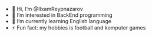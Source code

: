 - 👋 Hi, I’m @IlxamReypnazarov
- 👀 I’m interested in BackEnd programming
- 🌱 I’m currently learning English language
- ⚡ Fun fact: my hobbies is football and komputer games

<!---
IlxamReypnazarov/IlxamReypnazarov is a ✨ special ✨ repository because its `README.md` (this file) appears on your GitHub profile.
You can click the Preview link to take a look at your changes.
--->
